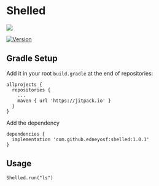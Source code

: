 # Shelled

<img src="https://img.shields.io/badge/kotlin-%237F52FF.svg?style=for-the-badge&logo=kotlin&logoColor=white"/>

[![Version](https://img.shields.io/badge/version-v1.0.1-blue)]()

## Gradle Setup

Add it in your root `build.gradle` at the end of repositories:
```
allprojects {
  repositories {
    ...
    maven { url 'https://jitpack.io' }
  }
}
```
Add the dependency

```
dependencies {
  implementation 'com.github.edneyosf:shelled:1.0.1'
}
```

## Usage

```
Shelled.run("ls")
```
